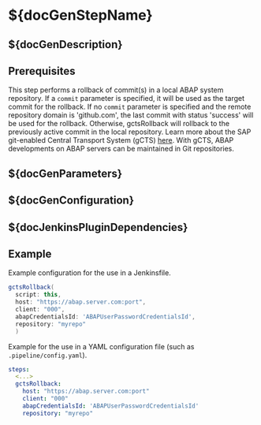 # ${docGenStepName}

## ${docGenDescription}

## Prerequisites

This step performs a rollback of commit(s) in a local ABAP system repository. If a `commit` parameter is specified, it will be used as the target commit for the rollback. If no `commit` parameter is specified and the remote repository domain is 'github.com', the last commit with status 'success' will be used for the rollback. Otherwise, gctsRollback will rollback to the previously active commit in the local repository.
Learn more about the SAP git-enabled Central Transport System (gCTS) [here](https://help.sap.com/viewer/4a368c163b08418890a406d413933ba7/201909.001/en-US/f319b168e87e42149e25e13c08d002b9.html). With gCTS, ABAP developments on ABAP servers can be maintained in Git repositories.

## ${docGenParameters}

## ${docGenConfiguration}

## ${docJenkinsPluginDependencies}

## Example

Example configuration for the use in a Jenkinsfile.

```groovy
gctsRollback(
  script: this,
  host: "https://abap.server.com:port",
  client: "000",
  abapCredentialsId: 'ABAPUserPasswordCredentialsId',
  repository: "myrepo"
  )
```

Example for the use in a YAML configuration file (such as `.pipeline/config.yaml`).

```yaml
steps:
  <...>
  gctsRollback:
    host: "https://abap.server.com:port"
    client: "000"
    abapCredentialsId: 'ABAPUserPasswordCredentialsId'
    repository: "myrepo"
```
